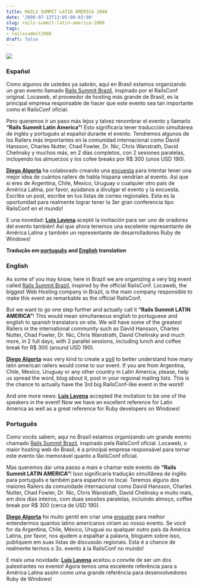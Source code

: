 ```yaml
---
title: RAILS SUMMIT LATIN AMERICA 2008
date: '2008-07-13T13:05:00-03:00'
slug: rails-summit-latin-america-2008
tags:
- railssummit2008
draft: false
---
```


![](http://s3.amazonaws.com/akitaonrails/assets/2008/7/13/2536409125_db6e9e75a4_b.jpg)

### Español

Como algunos de ustedes ya sabrán, aquí en Brasil estamos organizando un gran evento llamado [Rails Summit Brazil](http://www.akitaonrails.com/2008/7/11/rails-summit-brazil-2008), inspirado por el RailsConf original. Locaweb, el proveedor de hosting más grande de Brasil, es la principal empresa responsable de hacer que este evento sea tan importante como el RailsConf oficial.

Pero queremos ir un paso más lejos y talvez renombrar el evento y llamarlo **“Rails Summit Latin America”**! Esto significaría tener traducción simultánea de inglés y portugués al español durante el evento. Tendremos algunos de los Railers más importantes en la comunidad internacional como David Hansson, Charles Nutter, Chad Fowler, Dr. Nic, Chris Wanstrath, David Chelinsky y muchos más, en 2 días completos, con 2 sesiones paralelas, incluyendo los almuerzos y los cofee breaks por R$ 300 (unos USD 190).

[**Diego Algorta**](http://www.oboxodo.com/) ha colaborado creando una [encuesta](http://railssummit2008.questionform.com/public/encuesta) para intentar tener una mejor idea de cuántos railers de habla hispana vendrían al evento. Así que si eres de Argentina, Chile, Mexico, Uruguay o cualquier otro país de América Latina, por favor, ayúdanos a divulgar el evento y la encuesta. Escribe un post, escribe en tus listas de correo regionales. Esta es la oportunidad para realmente lograr tener la 3er gran conferencia tipo RailsConf en el mundo!

E una novedad: [**Luis Lavena**](http://www.akitaonrails.com/2008/7/2/chatting-with-luis-lavena-ruby-on-windows) aceptó la invitación para ser uno de oradores del evento también! Así que ahora tenemos una excelente representante de América Latina y también un representante de desarrolladores Ruby de Windows!

**Tradução em [português](http://www.akitaonrails.com/2008/7/13/rails-summit-latin-america-2008) and [English](http://www.akitaonrails.com/2008/7/13/rails-summit-latin-america-2008) translation**


### English

As some of you may know, here in Brazil we are organizing a very big event called [Rails Summit Brazil](http://www.akitaonrails.com/2008/7/11/rails-summit-brazil-2008), inspired by the official RailsConf. Locaweb, the biggest Web Hosting company in Brazil, is the main company responsible to make this event as remarkable as the official RailsConf.

But we want to go one step further and actually call it **“Rails Summit LATIN AMERICA”**! This would mean simultaneous english to portuguese and english to spanish translators on site. We will have some of the greatest Railers in the international community such as David Hansson, Charles Nutter, Chad Fowler, Dr. Nic, Chris Wanstrath, David Chelinsky and much more, in 2 full days, with 2 parallel sessions, including lunch and coffee break for R$ 300 (around USD 190).

[**Diego Algorta**](http://www.oboxodo.com/) was very kind to create a [poll](http://railssummit2008.questionform.com/public/encuesta) to better understand how many latin american railers would come to our event. If you are from Argentina, Chile, Mexico, Uruguay or any other country in Latin America, please, help us spread the word, blog about it, post in your regional mailing lists. This is the chance to actually have the 3rd big RailsConf-like event in the world!

And one more news: [**Luis Lavena**](http://www.akitaonrails.com/2008/7/2/chatting-with-luis-lavena-ruby-on-windows) accepted the invitation to be one of the speakers in the event! Now we have an excellent reference for Latin America as well as a great reference for Ruby developers on Windows!

### Português

Como vocês sabem, aqui no Brasil estamos organizando um grande evento chamado [Rails Summit Brazil](http://www.akitaonrails.com/2008/7/11/rails-summit-brazil-2008), inspirado pela RailsConf oficial. Locaweb, o maior hosting web do Brasil, é a principal empresa responsável para tornar este evento tão memorável quanto a RailsConf oficial.

Mas queremos dar uma passo a mais e chamar este evento de **“Rails Summit LATIN AMERICA”**! Isso significaria tradução simultânea de inglês para português e também para espanhol no local. Teremos alguns dos maiores Railers da comunidade internacional como David Hansson, Charles Nutter, Chad Fowler, Dr. Nic, Chris Wanstrath, David Chelinsky e muito mais, em dois dias inteiros, com duas sessões paralelas, incluindo almoço, coffee break por R$ 300 (cerca de USD 190).

[**Diego Algorta**](http://www.oboxodo.com/) foi muito gentil em criar uma [enquete](http://railssummit2008.questionform.com/public/encuesta) para melhor entendermos quantos latino americanos viriam ao nosso evento. Se você for da Argentina, Chile, México, Uruguai ou qualquer outro país da América Latina, por favor, nos ajudem a espalhar a palavra, bloguem sobre isso, publiquem em suas listas de discussão regionais. Esta é a chance de realmente termos o 3o. evento à la RailsConf no mundo!

E mais uma novidade: [**Luis Lavena**](http://www.akitaonrails.com/2008/7/2/chatting-with-luis-lavena-ruby-on-windows) aceitou o convite de ser um dos palestrantes no evento! Agora temos uma excelente referência para a América Latina assim como uma grande referência para desenvolvedores Ruby de Windows!

